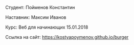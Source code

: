 ﻿Студент: Пойменов Константин

Наставник: Максим Иванов

Курс: Веб для начинающих 15.01.2018

Ссылка на сайт: https://kostyapoymenov.github.io/burger